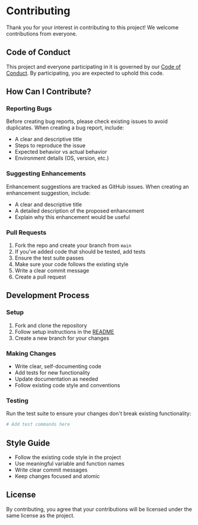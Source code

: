 # Contributing

Thank you for your interest in contributing to this project! We welcome contributions from everyone.

## Code of Conduct

This project and everyone participating in it is governed by our [Code of Conduct](CODE_OF_CONDUCT.md). By participating, you are expected to uphold this code.

## How Can I Contribute?

### Reporting Bugs

Before creating bug reports, please check existing issues to avoid duplicates. When creating a bug report, include:

- A clear and descriptive title
- Steps to reproduce the issue
- Expected behavior vs actual behavior
- Environment details (OS, version, etc.)

### Suggesting Enhancements

Enhancement suggestions are tracked as GitHub issues. When creating an enhancement suggestion, include:

- A clear and descriptive title
- A detailed description of the proposed enhancement
- Explain why this enhancement would be useful

### Pull Requests

1. Fork the repo and create your branch from `main`
2. If you've added code that should be tested, add tests
3. Ensure the test suite passes
4. Make sure your code follows the existing style
5. Write a clear commit message
6. Create a pull request

## Development Process

### Setup

1. Fork and clone the repository
2. Follow setup instructions in the [README](README.md)
3. Create a new branch for your changes

### Making Changes

- Write clear, self-documenting code
- Add tests for new functionality
- Update documentation as needed
- Follow existing code style and conventions

### Testing

Run the test suite to ensure your changes don't break existing functionality:

```bash
# Add test commands here
```

## Style Guide

- Follow the existing code style in the project
- Use meaningful variable and function names
- Write clear commit messages
- Keep changes focused and atomic

## License

By contributing, you agree that your contributions will be licensed under the same license as the project.
